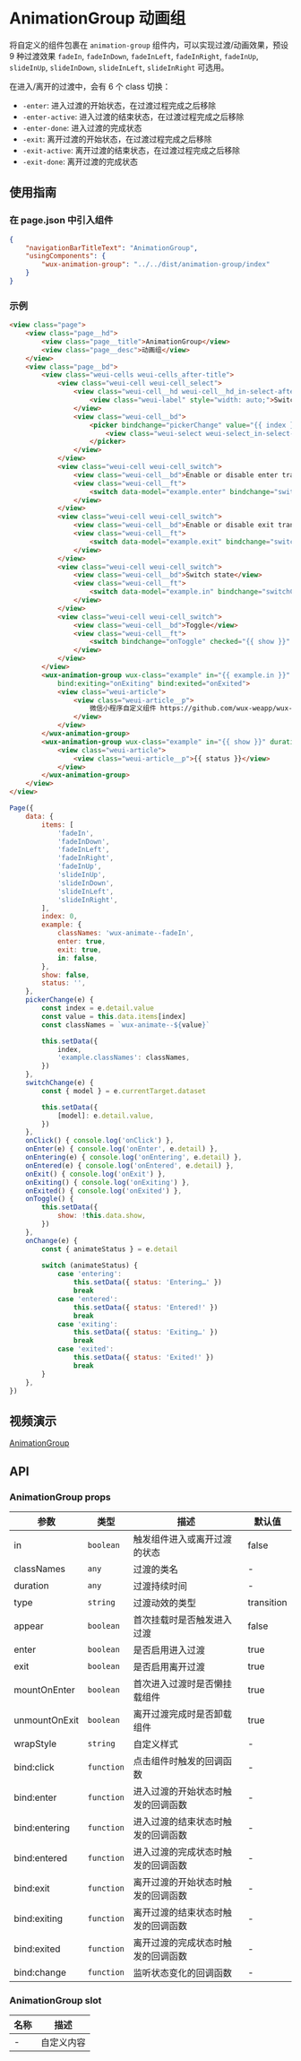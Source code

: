 # AnimationGroup 动画组

将自定义的组件包裹在 `animation-group` 组件内，可以实现过渡/动画效果，预设 9 种过渡效果 `fadeIn`, `fadeInDown`, `fadeInLeft`, `fadeInRight`, `fadeInUp`, `slideInUp`, `slideInDown`, `slideInLeft`, `slideInRight` 可选用。

在进入/离开的过渡中，会有 6 个 class 切换：

- `-enter`: 进入过渡的开始状态，在过渡过程完成之后移除
- `-enter-active`: 进入过渡的结束状态，在过渡过程完成之后移除
- `-enter-done`: 进入过渡的完成状态
- `-exit`: 离开过渡的开始状态，在过渡过程完成之后移除
- `-exit-active`: 离开过渡的结束状态，在过渡过程完成之后移除
- `-exit-done`: 离开过渡的完成状态

## 使用指南

### 在 page.json 中引入组件

```json
{
    "navigationBarTitleText": "AnimationGroup",
    "usingComponents": {
        "wux-animation-group": "../../dist/animation-group/index"
    }
}
```

### 示例

```html
<view class="page">
    <view class="page__hd">
        <view class="page__title">AnimationGroup</view>
        <view class="page__desc">动画组</view>
    </view>
    <view class="page__bd">
        <view class="weui-cells weui-cells_after-title">
            <view class="weui-cell weui-cell_select">
                <view class="weui-cell__hd weui-cell__hd_in-select-after">
                    <view class="weui-label" style="width: auto;">Switch classNames</view>
                </view>
                <view class="weui-cell__bd">
                    <picker bindchange="pickerChange" value="{{ index }}" range="{{ items }}">
                        <view class="weui-select weui-select_in-select-after" style="padding-left: 30px;">{{ items[index] }}</view>
                    </picker>
                </view>
            </view>
            <view class="weui-cell weui-cell_switch">
                <view class="weui-cell__bd">Enable or disable enter transitions</view>
                <view class="weui-cell__ft">
                    <switch data-model="example.enter" bindchange="switchChange" checked="{{ example.enter }}" />
                </view>
            </view>
            <view class="weui-cell weui-cell_switch">
                <view class="weui-cell__bd">Enable or disable exit transitions</view>
                <view class="weui-cell__ft">
                    <switch data-model="example.exit" bindchange="switchChange" checked="{{ example.exit }}" />
                </view>
            </view>
            <view class="weui-cell weui-cell_switch">
                <view class="weui-cell__bd">Switch state</view>
                <view class="weui-cell__ft">
                    <switch data-model="example.in" bindchange="switchChange" checked="{{ example.in }}" />
                </view>
            </view>
            <view class="weui-cell weui-cell_switch">
                <view class="weui-cell__bd">Toggle</view>
                <view class="weui-cell__ft">
                    <switch bindchange="onToggle" checked="{{ show }}" />
                </view>
            </view>
        </view>
        <wux-animation-group wux-class="example" in="{{ example.in }}" enter="{{ example.enter }}" exit="{{ example.exit }}" class-names="{{ example.classNames }}" bind:click="onClick" bind:enter="onEnter" bind:entering="onEntering" bind:entered="onEntered" bind:exit="onExit"
            bind:exiting="onExiting" bind:exited="onExited">
            <view class="weui-article">
                <view class="weui-article__p">
                    微信小程序自定义组件 https://github.com/wux-weapp/wux-weapp
                </view>
            </view>
        </wux-animation-group>
        <wux-animation-group wux-class="example" in="{{ show }}" duration="{{ 1000 }}" unmountOnExit="{{ false }}" bind:change="onChange">
            <view class="weui-article">
                <view class="weui-article__p">{{ status }}</view>
            </view>
        </wux-animation-group>
    </view>
</view>
```

```js
Page({
    data: {
        items: [
            'fadeIn',
            'fadeInDown',
            'fadeInLeft',
            'fadeInRight',
            'fadeInUp',
            'slideInUp',
            'slideInDown',
            'slideInLeft',
            'slideInRight',
        ],
        index: 0,
        example: {
            classNames: 'wux-animate--fadeIn',
            enter: true,
            exit: true,
            in: false,
        },
        show: false,
        status: '',
    },
    pickerChange(e) {
        const index = e.detail.value
        const value = this.data.items[index]
        const classNames = `wux-animate--${value}`

        this.setData({
            index,
            'example.classNames': classNames,
        })
    },
    switchChange(e) {
        const { model } = e.currentTarget.dataset

        this.setData({
            [model]: e.detail.value,
        })
    },
    onClick() { console.log('onClick') },
    onEnter(e) { console.log('onEnter', e.detail) },
    onEntering(e) { console.log('onEntering', e.detail) },
    onEntered(e) { console.log('onEntered', e.detail) },
    onExit() { console.log('onExit') },
    onExiting() { console.log('onExiting') },
    onExited() { console.log('onExited') },
    onToggle() {
        this.setData({
            show: !this.data.show,
        })
    },
    onChange(e) {
        const { animateStatus } = e.detail
        
        switch (animateStatus) {
            case 'entering':
                this.setData({ status: 'Entering…' })
                break
            case 'entered':
                this.setData({ status: 'Entered!' })
                break
            case 'exiting':
                this.setData({ status: 'Exiting…' })
                break
            case 'exited':
                this.setData({ status: 'Exited!' })
                break
        }
    },
})
```

## 视频演示

[AnimationGroup](./_media/animation-group.mp4 ':include :type=iframe width=375px height=667px')

## API

### AnimationGroup props

| 参数 | 类型 | 描述 | 默认值 |
| --- | --- | --- | --- |
| in | <code>boolean</code> | 触发组件进入或离开过渡的状态 | false |
| classNames | <code>any</code> | 过渡的类名 | - |
| duration | <code>any</code> | 过渡持续时间 | - |
| type | <code>string</code> | 过渡动效的类型 | transition |
| appear | <code>boolean</code> | 首次挂载时是否触发进入过渡 | false |
| enter | <code>boolean</code> | 是否启用进入过渡 | true |
| exit | <code>boolean</code> | 是否启用离开过渡 | true |
| mountOnEnter | <code>boolean</code> | 首次进入过渡时是否懒挂载组件 | true |
| unmountOnExit | <code>boolean</code> | 离开过渡完成时是否卸载组件 | true |
| wrapStyle | <code>string</code> | 自定义样式 | - |
| bind:click | <code>function</code> | 点击组件时触发的回调函数 | - |
| bind:enter | <code>function</code> | 进入过渡的开始状态时触发的回调函数 | - |
| bind:entering | <code>function</code> | 进入过渡的结束状态时触发的回调函数 | - |
| bind:entered | <code>function</code> | 进入过渡的完成状态时触发的回调函数 | - |
| bind:exit | <code>function</code> | 离开过渡的开始状态时触发的回调函数 | - |
| bind:exiting | <code>function</code> | 离开过渡的结束状态时触发的回调函数 | - |
| bind:exited | <code>function</code> | 离开过渡的完成状态时触发的回调函数 | - |
| bind:change | <code>function</code> | 监听状态变化的回调函数 | - |

### AnimationGroup slot

| 名称 | 描述 |
| --- | --- |
| - | 自定义内容 |